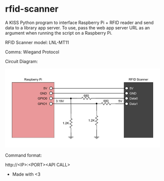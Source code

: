 # rfid-scanner
A KISS Python program to interface Raspberry Pi + RFID reader and send data to a library app server. To use, pass the web app server URL as an argument when running the script on a Raspberry Pi.

RFID Scanner model: LNL-MT11

Comms: Wiegand Protocol

Circuit Diagram:

![alt text](imgs/circuit.jpg "circuit")

Command format:

http://\<IP\>:\<PORT\>\<API CALL\>

- Made with <3
